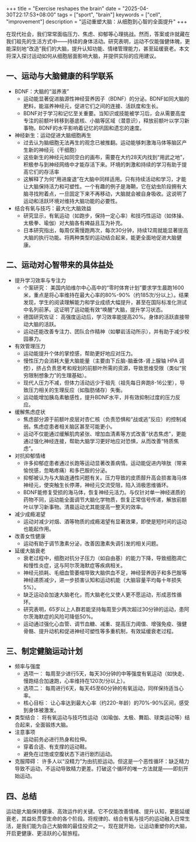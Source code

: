 +++
title = "Exercise reshapes the brain"
date = "2025-04-30T22:17:53+08:00"
tags = ["sport", "brain"]
keywords = ["cell", "improvement"]
description = "运动重塑大脑：从细胞到心智的全面提升"
+++

在现代社会，我们常常面临压力、焦虑、抑郁等心理挑战。然而，答案或许就藏在我们祖先的生活方式中——持续的身体活动。研究表明，运动不仅能强健体魄，更能深刻地“改造”我们的大脑，提升认知功能、情绪管理能力，甚至延缓衰老。本文将深入探讨运动如何从细胞层面影响大脑，并提供实际的应用建议。

## 一、运动与大脑健康的科学联系

- BDNF：大脑的“滋养液”
  - 运动能显著促进脑源性神经营养因子（BDNF）的分泌。BDNF如同大脑的肥料，能滋养神经元，促进它们之间的连接、活跃度和生长。
  - BDNF对于学习和记忆至关重要。当知识或技能被学习后，会从需要高度专注的前额叶转移到基底核、小脑等区域（潜意识），释放前额叶以学习新事物。BDNF的水平影响着记忆的巩固和遗忘的速度。
- 神经新生：运动促进大脑细胞再生
  - 过去认为脑细胞无法再生的观念已被推翻。运动能够刺激海马体等脑区产生新的神经元（干细胞）
  - 这些新生的神经元如同空白的画布，需要在大约28天内找到“用武之地”，积极参与到神经网络中才能存活下来。环境的刺激和持续的学习有助于提高它们的存活率
  - 这解释了为何“用进废退”在大脑中同样适用。只有持续活动和学习，才能让大脑保持活力和可塑性。一个有趣的例子是海鞘，它在幼虫阶段拥有大脑寻找附着点，一旦固定下来不再移动，大脑就会被自身吸收。这说明了运动和活跃环境对维持大脑功能的必要性。
- 结合有氧与技巧：最大化大脑效益
  - 研究显示，有氧运动（如跑步，保持一定心率）和技巧性运动（如体操、太极拳、瑜伽）对大脑各有裨益且互为补充。
  - 日本研究指出，每周仅需慢跑两次，每次30分钟，持续12周就能显著提高大脑的执行功能。将两种类型的运动结合起来，能更全面地促进大脑健康。

## 二、运动对心智带来的具体益处

- 提升学习效率与专注力
  - 个案研究： 美国内珀维尔中心高中的“零时体育计划”要求学生晨跑1600米，重点是将心率维持在最大心率的80%-90%（约185次/分以上）。结果发现，学生的阅读理解能力和学业成绩大幅提升，甚至在国际标准化测试中名列前茅。这证明了运动能有效“唤醒”大脑，提升学习状态。
  - 德国研究佐证： 高强度运动后，学习效率能提高20%。身体的活跃直接带动大脑的活跃。
  - 运动还能改善专注力、团队合作精神（如攀岩活动所示），并有助于减少校园暴力。
- 有效管理压力
  - 运动能提升个体的掌控感，帮助更好地应对压力。
  - 慢性压力会消耗大量大脑能量（主要由下丘脑-脑垂体-肾上腺轴 HPA 调控），挤占负责思考和规划的前额叶所需的资源，导致思维受限（类似“贫穷限制想象力”的生理基础）。
  - 现代人压力不减，但体力活动远少于祖先（祖先每日奔跑8-16公里），导致压力相关的生理反应（如脂肪储存）失衡。
  - 运动能增加胰岛素敏感性，提升BDNF水平，并有效抑制过度的压力反应。
- 缓解焦虑症状
  - 焦虑部分源于前额叶皮层对杏仁核（负责恐惧和“战或逃”反应）的控制减弱。焦虑症患者相关脑区甚至可能更小。
  - 运动不仅能通过缓解肌肉紧张、增加血清素等方式改善“状态焦虑”，更能通过强化神经连接，帮助大脑学习更好地应对恐惧，从而改善“特质焦虑”。
- 对抗抑郁情绪
  - 许多抑郁症患者通过长跑等运动显著改善病情。运动能促进内啡肽（带来愉悦感，忽略疼痛）和多巴胺的分泌。
  - 抑郁被认为与大脑连通性问题有关。压力导致的皮质醇升高会损害海马体神经元，使突触生长停滞，神经元交流受阻，陷入消极思维循环。
  - BDNF能修复受损的海马体，恢复神经元活力。与仅针对单一神经递质的药物不同，运动能全面调节大脑化学物质，恢复正常信号传递，解放前额叶以学习新事物。清晨运动尤其能提高一整天的效率。
- 减少成瘾渴望
  - 运动对减少对烟、酒等物质的成瘾渴望有显著效果，即使是短时间的运动也能起作用。
- 改善女性健康
  - 运动有助于调节激素分泌，改善因激素失调引发的相关问题。
- 延缓大脑衰老
  - 衰老过程中，细胞对抗分子压力（如自由基）的能力下降，导致细胞凋亡和慢性炎症，这与阿尔茨海默症等疾病相关。
  - 神经元损耗、毛细血管萎缩导致大脑供血不足，神经营养因子和多巴胺等神经递质减少，进一步损害认知和运动机能（大脑容量平均每十年损失5%）。
  - 缺乏运动会加速大脑老化，而大脑老化又使人更不愿运动，形成恶性循环。
  - 研究表明，65岁以上人群若能坚持每周至少两次超过30分钟的运动，患阿尔茨海默症的风险可降低50%。
  - 运动通过强化心血管、调节血糖、减重、提高压力阈值、增强免疫、强健骨骼、提升动机和促进神经可塑性等多重机制，有效延缓衰老过程。

## 三、制定健脑运动计划

- 频率与强度
  - 选项一： 每周至少进行5天，每天30分钟的中等强度有氧运动（如快走、慢跑结合加速跑，心率维持在120次/分以上）。
  - 选项二： 每周进行6天，每天45至60分钟的有氧运动，同样保持适当心率。
  - 核心目标： 让心率达到最大心率（约220-年龄）的70%-90%区间，感受到身体被激发。
- 类型结合： 将有氧运动与技巧性运动（如瑜伽、太极、舞蹈、球类运动等）结合起来，全面锻炼大脑。
- 注意事项
  - 运动前务必进行热身和拉伸。
  - 穿着合适、有支撑的运动鞋。
  - 避免在过饱或空腹状态下进行剧烈运动。
- 克服障碍： 许多人以“没精力”为由抗拒运动。但这是一个恶性循环：缺乏精力导致不运动，不运动导致精力更差。打破这个循环的唯一方法就是——即刻开始运动。

## 四、总结

运动是大脑保持健康、高效运作的关键。它不仅能改善情绪、提升认知，更能延缓衰老，其益处贯穿生命的各个阶段。将规律的、结合有氧与技巧的运动融入日常生活，是我们能为自己大脑做的最佳投资之一。现在就开始，让运动重塑你的大脑，开启更健康、更活跃的心智旅程。
